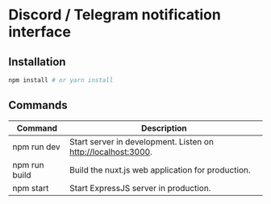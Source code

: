 # Discord / Telegram notification interface

## Installation

```bash
npm install # or yarn install
```
## Commands

| Command | Description |
|---------|-------------|
| npm run dev | Start server in development. Listen on [http://localhost:3000](http://localhost:3000). |
| npm run build | Build the nuxt.js web application for production. |
| npm start | Start ExpressJS server in production. |



